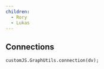 ```yaml
---
children:
  - Rory
  - Lukas
---
```


## Connections

```dataviewjs
customJS.GraphUtils.connection(dv);
```
